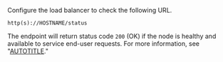 Configure the load balancer to check the following URL.

`http(s)://HOSTNAME/status`

The endpoint will return status code `200` (OK) if the node is healthy and available to service end-user requests. For more information, see "[AUTOTITLE](/admin/enterprise-management/configuring-high-availability/monitoring-a-high-availability-configuration#monitoring-replication-from-a-remote-system)."